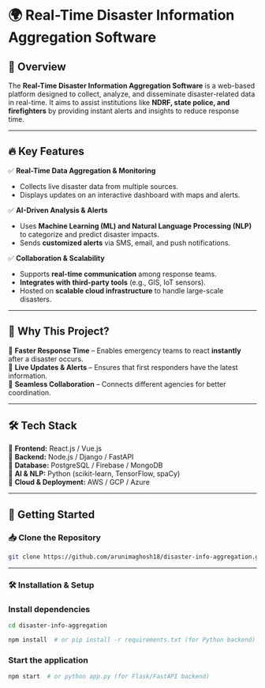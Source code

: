 # 🌍 Real-Time Disaster Information Aggregation Software  

## 🚀 Overview  
The **Real-Time Disaster Information Aggregation Software** is a web-based platform designed to collect, analyze, and disseminate disaster-related data in real-time. It aims to assist institutions like **NDRF, state police, and firefighters** by providing instant alerts and insights to reduce response time.  

---

## 🔥 Key Features  

✅ **Real-Time Data Aggregation & Monitoring**  
- Collects live disaster data from multiple sources.  
- Displays updates on an interactive dashboard with maps and alerts.  

✅ **AI-Driven Analysis & Alerts**  
- Uses **Machine Learning (ML) and Natural Language Processing (NLP)** to categorize and predict disaster impacts.  
- Sends **customized alerts** via SMS, email, and push notifications.  

✅ **Collaboration & Scalability**  
- Supports **real-time communication** among response teams.  
- **Integrates with third-party tools** (e.g., GIS, IoT sensors).  
- Hosted on **scalable cloud infrastructure** to handle large-scale disasters.  

---

## 🎯 Why This Project?  
🚨 **Faster Response Time** – Enables emergency teams to react **instantly** after a disaster occurs.  
📡 **Live Updates & Alerts** – Ensures that first responders have the latest information.  
🔗 **Seamless Collaboration** – Connects different agencies for better coordination.  

---

## 🛠️ Tech Stack  

🔹 **Frontend:** React.js / Vue.js  
🔹 **Backend:** Node.js / Django / FastAPI  
🔹 **Database:** PostgreSQL / Firebase / MongoDB  
🔹 **AI & NLP:** Python (scikit-learn, TensorFlow, spaCy)  
🔹 **Cloud & Deployment:** AWS / GCP / Azure  

---

## 🚀 Getting Started  

### 📥 Clone the Repository  
```sh
git clone https://github.com/arunimaghosh18/disaster-info-aggregation.git
```
---
### 🛠️ Installation & Setup
### Install dependencies
```sh
cd disaster-info-aggregation
```
```sh
npm install  # or pip install -r requirements.txt (for Python backend)
```
### Start the application
```sh
npm start  # or python app.py (for Flask/FastAPI backend)
```
